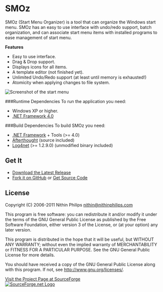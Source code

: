 SMOz
====
SMOz (Start Menu Organizer) is a tool that can organize the Windows start menu.
SMOz has an easy to use interface with undo/redo support, batch organization,
and can associate start menu items with installed programs to ease management
of start menu.

**Features**

 * Easy to use interface.
 * Drag & Drop support.
 * Displays icons for all items.
 * A template editor (not finished yet).
 * Unlimited Undo/Redo support (at least until memory is exhausted!)
 * Atomicity when applying changes to file system.

<img alt="Screenshot of the start menu" src="http://smoz.sourceforge.net/start.png" />

###Runtime Dependencies
To run the application you need:

 * Windows XP or higher.
 * [.NET Framework 4.0](http://msdn.microsoft.com/en-us/netframework/aa569263)

###Build Dependencies
To build SMOz you need:

 * [.NET Framework](http://msdn.microsoft.com/en-us/netframework/default) + Tools (>= 4.0)
 * [Afterthought](https://github.com/vc3/Afterthought) (source included)
 * [Log4net](http://logging.apache.org/log4net/) (>= 1.2.9.0) (unmodified binary included)

Get It
------
 * [Download the Latest Release](http://sourceforge.net/projects/smoz/files/)
 * [Fork it on GitHub](https://github.com/nithinphilips/smoz) or 
   [Get Source Code](http://sourceforge.net/projects/smoz/develop)

License
-------

Copyright (C) 2006-2011 Nithin Philips <nithin@nithinphilips.com>
    
This program is free software: you can redistribute it and/or modify
it under the terms of the GNU General Public License as published by
the Free Software Foundation, either version 3 of the License, or
(at your option) any later version.
    
This program is distributed in the hope that it will be useful,
but WITHOUT ANY WARRANTY; without even the implied warranty of
MERCHANTABILITY or FITNESS FOR A PARTICULAR PURPOSE.  See the
GNU General Public License for more details.
    
You should have received a copy of the GNU General Public License
along with this program.  If not, see <http://www.gnu.org/licenses/>.

[Visit the Project Page at SourceForge](http://sourceforge.net/projects/smoz/)
<br />
<a href="http://sourceforge.net/" title="visit SourceForge.net">
    <img alt="SourceForge.net Logo" src="http://sourceforge.net/sflogo.php?group_id=114998&amp;type=13"/>
</a>
